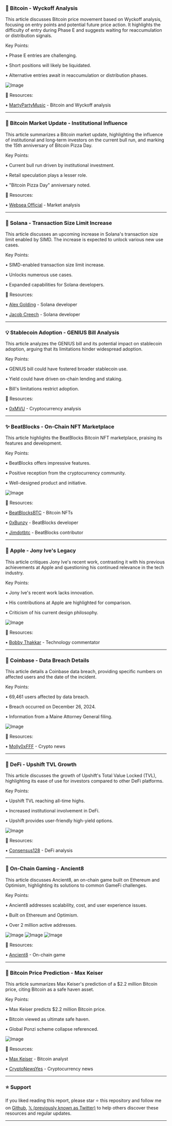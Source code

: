 ### 🤖 Bitcoin - Wyckoff Analysis

This article discusses Bitcoin price movement based on Wyckoff analysis, focusing on entry points and potential future price action.  It highlights the difficulty of entry during Phase E and suggests waiting for reaccumulation or distribution signals.


Key Points:

• Phase E entries are challenging.

• Short positions will likely be liquidated.

• Alternative entries await in reaccumulation or distribution phases.


![Image](https://pbs.twimg.com/media/GrhVqj0bMAA7XVp?format=jpg&name=small)

🔗 Resources:

• [MartyPartyMusic](https://x.com/martypartymusic) - Bitcoin and Wyckoff analysis


---

### 🤖 Bitcoin Market Update - Institutional Influence

This article summarizes a Bitcoin market update, highlighting the influence of institutional and long-term investors on the current bull run, and marking the 15th anniversary of Bitcoin Pizza Day.


Key Points:

• Current bull run driven by institutional investment.

• Retail speculation plays a lesser role.

•  "Bitcoin Pizza Day" anniversary noted.



🔗 Resources:

• [Websea Official](https://x.com/webseaofficial) - Market analysis


---

### 🤖 Solana - Transaction Size Limit Increase

This article discusses an upcoming increase in Solana's transaction size limit enabled by SIMD. The increase is expected to unlock various new use cases.

Key Points:

• SIMD-enabled transaction size limit increase.

•  Unlocks numerous use cases.

• Expanded capabilities for Solana developers.


🔗 Resources:

• [Alex Golding](https://x.com/alexgolding_) - Solana developer

• [Jacob Creech](https://x.com/jacobvcreech) - Solana developer


---

### 💡 Stablecoin Adoption - GENIUS Bill Analysis

This article analyzes the GENIUS bill and its potential impact on stablecoin adoption, arguing that its limitations hinder widespread adoption.


Key Points:

• GENIUS bill could have fostered broader stablecoin use.

•  Yield could have driven on-chain lending and staking.

• Bill's limitations restrict adoption.


🔗 Resources:

• [0xMVU](https://x.com/0xMVU) -  Cryptocurrency analysis


---

### ✨ BeatBlocks - On-Chain NFT Marketplace

This article highlights the BeatBlocks Bitcoin NFT marketplace, praising its features and development.


Key Points:

•  BeatBlocks offers impressive features.

•  Positive reception from the cryptocurrency community.

•  Well-designed product and initiative.


![Image](https://pbs.twimg.com/media/GrhO2MeaAAAPIS9?format=jpg&name=small)

🔗 Resources:

• [BeatBlocksBTC](https://x.com/beatblocksbtc) - Bitcoin NFTs

• [0xBunzy](https://x.com/0xBunzy) -  BeatBlocks developer

• [Jimdotbtc](https://x.com/jimdotbtc) - BeatBlocks contributor


---

### 🤖 Apple - Jony Ive's Legacy

This article critiques Jony Ive's recent work, contrasting it with his previous achievements at Apple and questioning his continued relevance in the tech industry.


Key Points:

• Jony Ive's recent work lacks innovation.

• His contributions at Apple are highlighted for comparison.

•  Criticism of his current design philosophy.


![Image](https://pbs.twimg.com/media/Grey4Q-a8AAtFdR.jpg)

🔗 Resources:

• [Bobby Thakkar](https://x.com/BobbyThakkar) - Technology commentator


---

### 🤖 Coinbase - Data Breach Details

This article details a Coinbase data breach, providing specific numbers on affected users and the date of the incident.


Key Points:

• 69,461 users affected by data breach.

• Breach occurred on December 26, 2024.

• Information from a Maine Attorney General filing.


![Image](https://pbs.twimg.com/media/Grf58d_XoAA8BeG?format=jpg&name=small)

🔗 Resources:

• [Molly0xFFF](https://x.com/molly0xFFF) - Crypto news


---

### 🚀 DeFi - Upshift TVL Growth

This article discusses the growth of Upshift's Total Value Locked (TVL), highlighting its ease of use for investors compared to other DeFi platforms.


Key Points:

• Upshift TVL reaching all-time highs.

• Increased institutional involvement in DeFi.

• Upshift provides user-friendly high-yield options.


![Image](https://pbs.twimg.com/media/GrhDLmeXcAAveta?format=jpg&name=small)

🔗 Resources:

• [Consensus128](https://x.com/consensus128) - DeFi analysis


---

### 🚀 On-Chain Gaming - Ancient8

This article discusses Ancient8, an on-chain game built on Ethereum and Optimism, highlighting its solutions to common GameFi challenges.


Key Points:

• Ancient8 addresses scalability, cost, and user experience issues.

• Built on Ethereum and Optimism.

•  Over 2 million active addresses.


![Image](https://pbs.twimg.com/media/GrhDXzXXcAAq0a0?format=jpg&name=small)
![Image](https://pbs.twimg.com/media/GrhDc1jWgAAPc8A?format=png&name=360x360)
![Image](https://pbs.twimg.com/media/GrhDgKfWsAAqTM9?format=jpg&name=360x360)

🔗 Resources:

• [Ancient8](https://x.com/Ancient8_gg) - On-chain game


---

### 🤖 Bitcoin Price Prediction - Max Keiser

This article summarizes Max Keiser's prediction of a $2.2 million Bitcoin price, citing Bitcoin as a safe haven asset.


Key Points:

• Max Keiser predicts $2.2 million Bitcoin price.

• Bitcoin viewed as ultimate safe haven.

• Global Ponzi scheme collapse referenced.


![Image](https://pbs.twimg.com/amplify_video_thumb/1925211526517989376/img/JXPnLEbWiSon5sKt.jpg)

🔗 Resources:

• [Max Keiser](https://x.com/maxkeiser) - Bitcoin analyst

• [CryptoNewsYes](https://x.com/CryptoNewsYes) - Cryptocurrency news


---

### ⭐️ Support

If you liked reading this report, please star ⭐️ this repository and follow me on [Github](https://github.com/Drix10), [𝕏 (previously known as Twitter)](https://x.com/DRIX_10_) to help others discover these resources and regular updates.

---